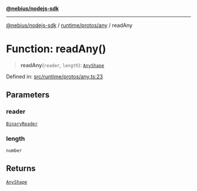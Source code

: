 [**@nebius/nodejs-sdk**](../../../../README.md)

---

[@nebius/nodejs-sdk](../../../../README.md) / [runtime/protos/any](../README.md) / readAny

# Function: readAny()

> **readAny**(`reader`, `length`): [`AnyShape`](../type-aliases/AnyShape.md)

Defined in: [src/runtime/protos/any.ts:23](https://github.com/nebius/nodejs-sdk/blob/a37d220b2851e3bf0d396cb03828d544f584df45/src/runtime/protos/any.ts#L23)

## Parameters

### reader

[`BinaryReader`](../../core/classes/BinaryReader.md)

### length

`number`

## Returns

[`AnyShape`](../type-aliases/AnyShape.md)
